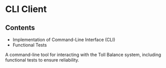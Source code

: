 # CLI Client

## Contents

- Implementation of Command-Line Interface (CLI)
- Functional Tests

A command-line tool for interacting with the Toll Balance system, including functional tests to ensure reliability.
